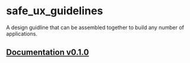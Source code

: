 # safe_ux_guidelines

A design guidline that can be assembled together to build any number of applications.

## [Documentation v0.1.0](https://docs.maidsafe.net/safe_ux_guidelines)
